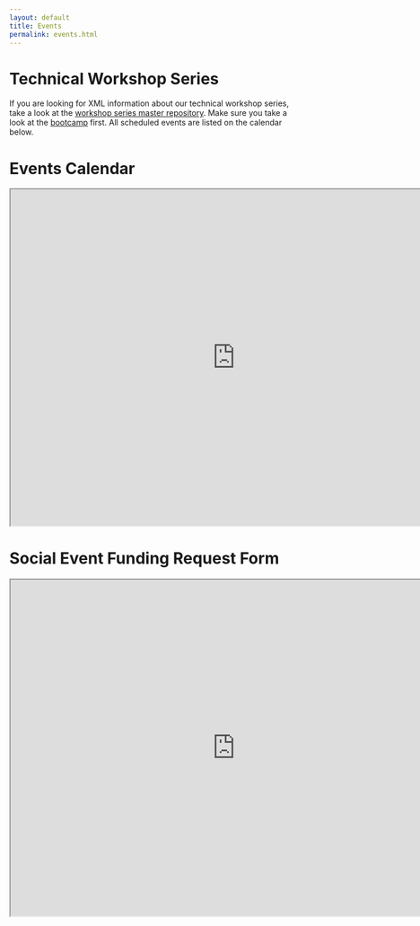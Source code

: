 ```yaml
---
layout: default
title: Events
permalink: events.html
---
```


# Technical Workshop Series
If you are looking for XML information about our technical workshop series, take a look at the [workshop series master repository](https://github.com/CSWomenUMass/tech-skills-workshops). Make sure you take a look at the [bootcamp](https://github.com/CSWomenUMass/bootcamp) first. All scheduled events are listed on the calendar below. 


# Events Calendar

<iframe src="https://calendar.google.com/calendar/embed?src=umass.amherst.cs.women%40gmail.com&ctz=America/New_York" style="border: 2" width="800" height="600" frameborder="2" scrolling="no"></iframe>

# Social Event Funding Request Form

<iframe src="https://docs.google.com/forms/d/1j0o5nmrxRjPinZ1Ccr1_ZK_JUIYAmWsGkPGo-kOOfDo/viewform?embedded=true" width="800" height="600" frameborder="2" marginheight="0" marginwidth="0">Loading...</iframe>

